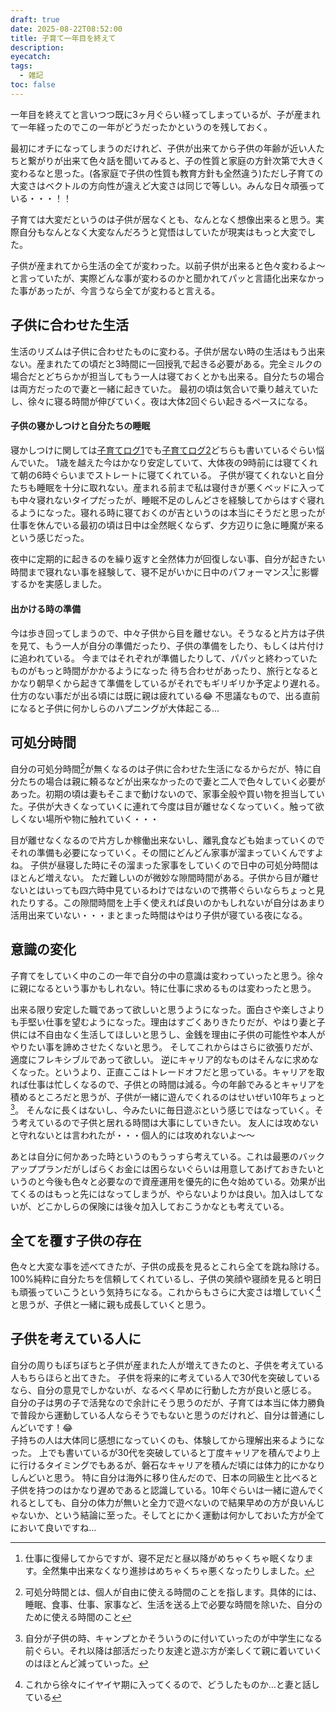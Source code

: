 ```yaml
---
draft: true
date: 2025-08-22T08:52:00
title: 子育て一年目を終えて
description:
eyecatch:
tags:
  - 雑記
toc: false
---
```

一年目を終えてと言いつつ既に3ヶ月ぐらい経ってしまっているが、子が産まれて一年経ったのでこの一年がどうだったかというのを残しておく。

最初にオチになってしまうのだけれど、子供が出来てから子供の年齢が近い人たちと繋がりが出来て色々話を聞いてみると、子の性質と家庭の方針次第で大きく変わるなと思った。(各家庭で子供の性質も教育方針も全然違う)ただし子育ての大変さはベクトルの方向性が違えど大変さは同じで等しい。みんな日々頑張っている・・・！！

子育ては大変だというのは子供が居なくとも、なんとなく想像出来ると思う。実際自分もなんとなく大変なんだろうと覚悟はしていたが現実はもっと大変でした。

子供が産まれてから生活の全てが変わった。以前子供が出来ると色々変わるよ〜と言っていたが、実際どんな事が変わるのかと聞かれてパッと言語化出来なかった事があったが、今言うなら全てが変わると言える。

## 子供に合わせた生活

生活のリズムは子供に合わせたものに変わる。子供が居ない時の生活はもう出来ない。産まれたての頃だと3時間に一回授乳で起きる必要がある。完全ミルクの場合だとどちらかが担当してもう一人は寝ておくとかも出来る。自分たちの場合は両方だったので妻と一緒に起きていた。
最初の頃は気合いで乗り越えていたし、徐々に寝る時間が伸びていく。夜は大体2回ぐらい起きるペースになる。

#### 子供の寝かしつけと自分たちの睡眠

寝かしつけに関しては[子育てログ1](https://blog.nismit.me/post/2024/07/child-care-log)でも[子育てログ2](https://blog.nismit.me/post/2024/12/child-care-log-2)どちらも書いているぐらい悩んでいた。
1歳を越えた今はかなり安定していて、大体夜の9時前には寝てくれて朝の6時ぐらいまでストレートに寝てくれている。
子供が寝てくれないと自分たちも睡眠を十分に取れない。産まれる前まで私は寝付きが悪くベッドに入っても中々寝れないタイプだったが、睡眠不足のしんどさを経験してからはすぐ寝れるようになった。寝れる時に寝ておくのが吉というのは本当にそうだと思ったが仕事を休んでいる最初の頃は日中は全然眠くならず、夕方辺りに急に睡魔が来るという感じだった。

夜中に定期的に起きるのを繰り返すと全然体力が回復しない事、自分が起きたい時間まで寝れない事を経験して、寝不足がいかに日中のパフォーマンス[^1]に影響するかを実感しました。

#### 出かける時の準備

今は歩き回ってしまうので、中々子供から目を離せない。そうなると片方は子供を見て、もう一人が自分の準備だったり、子供の準備をしたり、もしくは片付けに追われている。
今まではそれぞれが準備したりして、パパッと終わっていたものがもっと時間がかかるようになった
待ち合わせがあったり、旅行となるとかなり朝早くから起きて準備をしているがそれでもギリギリか予定より遅れる。仕方のない事だが出る頃には既に親は疲れている😂
不思議なもので、出る直前になると子供に何かしらのハプニングが大体起こる…

## 可処分時間

自分の可処分時間[^2]が無くなるのは子供に合わせた生活になるからだが、特に自分たちの場合は親に頼るなどが出来なかったので妻と二人で色々していく必要があった。初期の頃は妻もそこまで動けないので、家事全般や買い物を担当していた。子供が大きくなっていくに連れて今度は目が離せなくなっていく。触って欲しくない場所や物に触れていく・・・

目が離せなくなるので片方しか稼働出来ないし、離乳食なども始まっていくのでそれの準備も必要になっていく。その間にどんどん家事が溜まっていくんですよね。
子供が昼寝した時にその溜まった家事をしていくので日中の可処分時間はほとんど増えない。
ただ難しいのが微妙な隙間時間がある。子供から目が離せないとはいっても四六時中見ているわけではないので携帯ぐらいならちょっと見れたりする。この隙間時間を上手く使えれば良いのかもしれないが自分はあまり活用出来ていない・・・まとまった時間はやはり子供が寝ている夜になる。

## 意識の変化

子育てをしていく中のこの一年で自分の中の意識は変わっていったと思う。徐々に親になるという事かもしれない。特に仕事に求めるものは変わったと思う。

出来る限り安定した職であって欲しいと思うようになった。面白さや楽しさよりも手堅い仕事を望むようになった。理由はすごくありきたりだが、やはり妻と子供には不自由なく生活してほしいと思うし、金銭を理由に子供の可能性や本人がやりたい事を諦めさせたくないと思う。
そしてこれからはさらに欲張りだが、適度にフレキシブルであって欲しい。
逆にキャリア的なものはそんなに求めなくなった。というより、正直ここはトレードオフだと思っている。キャリアを取れば仕事は忙しくなるので、子供との時間は減る。今の年齢でみるとキャリアを積めるところだと思うが、子供が一緒に遊んでくれるのはせいぜい10年ちょっと[^3]。
そんなに長くはないし、今みたいに毎日遊ぶという感じではなっていく。そう考えているので子供と居れる時間は大事にしていきたい。
友人には攻めないと守れないとは言われたが・・・個人的には攻めれないよ〜〜

あとは自分に何かあった時というのもうっすら考えている。これは最悪のバックアッププランだがしばらくお金には困らないぐらいは用意してあげておきたいというのと今後も色々と必要なので資産運用を優先的に色々始めている。効果が出てくるのはもっと先にはなってしまうが、やらないよりかは良い。加入はしてないが、どこかしらの保険には後々加入しておこうかなとも考えている。

## 全てを覆す子供の存在

色々と大変な事を述べてきたが、子供の成長を見るとこれら全てを跳ね除ける。100%純粋に自分たちを信頼してくれているし、子供の笑顔や寝顔を見ると明日も頑張っていこうという気持ちになる。これからもさらに大変さは増していく[^4]と思うが、子供と一緒に親も成長していくと思う。

## 子供を考えている人に

自分の周りもぼちぼちと子供が産まれた人が増えてきたのと、子供を考えている人もちらほらと出てきた。
子供を将来的に考えている人で30代を突破しているなら、自分の意見でしかないが、なるべく早めに行動した方が良いと感じる。
自分の子は男の子で活発なので余計にそう思うのだが、子育ては本当に体力勝負で普段から運動している人ならそうでもないと思うのだけれど、自分は普通にしんどいです！😂 \
子持ちの人は大体同じ感想になっていくのも、体験してから理解出来るようになった。
上でも書いているが30代を突破していると丁度キャリアを積んでより上に行けるタイミングでもあるが、磐石なキャリアを積んだ頃には体力的にかなりしんどいと思う。
特に自分は海外に移り住んだので、日本の同級生と比べると子供を持つのはかなり遅めであると認識している。10年ぐらいは一緒に遊んでくれるとしても、自分の体力が無いと全力で遊べないので結果早めの方が良いんじゃないか、という結論に至った。そしてとにかく運動は何かしておいた方が全てにおいて良いですね…


[^1]: 仕事に復帰してからですが、寝不足だと昼以降がめちゃくちゃ眠くなります。全然集中出来なくなり進捗はめちゃくちゃ悪くなったりしました。
[^2]: 可処分時間とは、個人が自由に使える時間のことを指します。具体的には、睡眠、食事、仕事、家事など、生活を送る上で必要な時間を除いた、自分のために使える時間のこと
[^3]: 自分が子供の時、キャンプとかそういうのに付いていったのが中学生になる前ぐらい。それ以降は部活だったり友達と遊ぶ方が楽しくて親に着いていくのはほとんど減っていった。
[^4]: これから徐々にイヤイヤ期に入ってくるので、どうしたものか…と妻と話している
